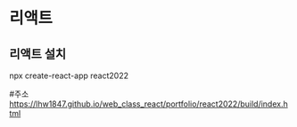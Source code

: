 # 리액트

## 리액트 설치
npx create-react-app react2022


#주소
https://lhw1847.github.io/web_class_react/portfolio/react2022/build/index.html
